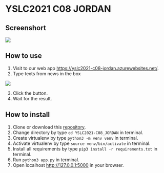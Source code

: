 # YSLC2021 C08 JORDAN
## Screenshort
<img src="https://github.com/5hyfilm/yslc2021-c08-jordan/blob/main/images/img1.png">

## How to use
1. Visit to our web app https://yslc2021-c08-jordan.azurewebsites.net/.
2. Type texts from news in the box
<img src="https://github.com/5hyfilm/yslc2021-c08-jordan/blob/main/images/img2.png">

3. Click the button.
4. Wait for the result.

## How to install
1. Clone or download this [repository](https://github.com/5hyfilm/YSLC2021-C08_JORDAN).
2. Change directory by type ```cd YSLC2021-C08_JORDAN``` in terminal.
3. Create virtualenv by type ```python3 -m venv venv``` in terminal.
4. Activate virtualenv by type ```source venv/bin/activate``` in terminal.
5. Install all requirements by type ```pip3 install -r requirements.txt``` in terminal.
6. Run ```python3 app.py``` in terminal.
7. Open localhost http://127.0.0.1:5000 in your browser.
